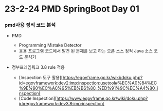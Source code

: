 # 23-2-24 PMD SpringBoot Day 01

### pmd사용 정적 코드 분석

- PMD

  - Programming Mistake Detector
  - 응용 프로그램 코드에서 발견 된 문제를 보고 하는 오픈 소스 정적 Java 소스 코드 분석기
- 정부프레임워크 3.8 rule 적용

  - [Inspection 도구 활용][https://egovframe.go.kr/wiki/doku.php?id=egovframework:dev2:imp:inspection:usetool#%EC%A0%84%EC%9E%90%EC%A0%95%EB%B6%80_%ED%91%9C%EC%A4%80_inspection]
  - [Code Inspection][https://www.egovframe.go.kr/wiki/doku.php?id=egovframework:dev3.8:imp:inspection]

